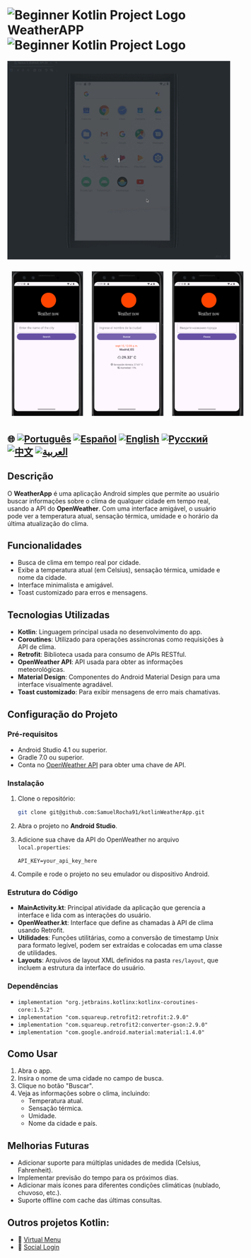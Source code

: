 # <img src="https://italiancoders.it/wp-content/uploads/2018/01/kotlin_250x250.png" alt="Beginner Kotlin Project Logo" width="52" height="30" /> WeatherAPP <img src="https://italiancoders.it/wp-content/uploads/2018/01/kotlin_250x250.png" alt="Beginner Kotlin Project Logo" width="52" height="30" />


![WeatherApp](./app/src/main/weather.gif)

<div style="display: flex; justify-content: space-around;">
  <img src="./app/src/main/res/drawable/english.png" alt="english version app" style="width:32%; height: auto; margin:10px;" />
  <img src="./app/src/main/res/drawable/spanish.png" alt="spanish version app" style="width:32%; height: auto; margin:10px;" />
  <img src="./app/src/main/res/drawable/ru.png" alt="russian version app" style="width:32%; height: auto; margin:10px;" />
</div>

## 🌐 [![Português](https://img.shields.io/badge/Português-green)](https://github.com/SamuelRocha91/kotlinWeatherApp/blob/main/README.md) [![Español](https://img.shields.io/badge/Español-yellow)](https://github.com/SamuelRocha91/kotlinWeatherApp/blob/main/README_es.md) [![English](https://img.shields.io/badge/English-blue)](https://github.com/SamuelRocha91/kotlinWeatherApp/blob/main/README_en.md) [![Русский](https://img.shields.io/badge/Русский-lightgrey)](https://github.com/SamuelRocha91/kotlinWeatherApp/blob/main/README_ru.md) [![中文](https://img.shields.io/badge/中文-red)](https://github.com/SamuelRocha91/kotlinVirtualMenu/blob/main/README_ch.md) [![العربية](https://img.shields.io/badge/العربية-orange)](https://github.com/SamuelRocha91/kotlinWeatherApp/blob/main/README_ar.md)

## Descrição

O **WeatherApp** é uma aplicação Android simples que permite ao usuário buscar informações sobre o clima de qualquer cidade em tempo real, usando a API do **OpenWeather**. Com uma interface amigável, o usuário pode ver a temperatura atual, sensação térmica, umidade e o horário da última atualização do clima.

## Funcionalidades

- Busca de clima em tempo real por cidade.
- Exibe a temperatura atual (em Celsius), sensação térmica, umidade e nome da cidade.
- Interface minimalista e amigável.
- Toast customizado para erros e mensagens.

## Tecnologias Utilizadas

- **Kotlin**: Linguagem principal usada no desenvolvimento do app.
- **Coroutines**: Utilizado para operações assíncronas como requisições à API de clima.
- **Retrofit**: Biblioteca usada para consumo de APIs RESTful.
- **OpenWeather API**: API usada para obter as informações meteorológicas.
- **Material Design**: Componentes do Android Material Design para uma interface visualmente agradável.
- **Toast customizado**: Para exibir mensagens de erro mais chamativas.

## Configuração do Projeto

### Pré-requisitos

- Android Studio 4.1 ou superior.
- Gradle 7.0 ou superior.
- Conta no [OpenWeather API](https://openweathermap.org/api) para obter uma chave de API.

### Instalação

1. Clone o repositório:

   ```bash
   git clone git@github.com:SamuelRocha91/kotlinWeatherApp.git
   ```

2. Abra o projeto no **Android Studio**.

3. Adicione sua chave da API do OpenWeather no arquivo `local.properties`:

   ```
   API_KEY=your_api_key_here
   ```

4. Compile e rode o projeto no seu emulador ou dispositivo Android.

### Estrutura do Código

- **MainActivity.kt**: Principal atividade da aplicação que gerencia a interface e lida com as interações do usuário.
- **OpenWeather.kt**: Interface que define as chamadas à API de clima usando Retrofit.
- **Utilidades**: Funções utilitárias, como a conversão de timestamp Unix para formato legível, podem ser extraídas e colocadas em uma classe de utilidades.
- **Layouts**: Arquivos de layout XML definidos na pasta `res/layout`, que incluem a estrutura da interface do usuário.

### Dependências

- `implementation "org.jetbrains.kotlinx:kotlinx-coroutines-core:1.5.2"`
- `implementation "com.squareup.retrofit2:retrofit:2.9.0"`
- `implementation "com.squareup.retrofit2:converter-gson:2.9.0"`
- `implementation "com.google.android.material:material:1.4.0"`

## Como Usar

1. Abra o app.
2. Insira o nome de uma cidade no campo de busca.
3. Clique no botão "Buscar".
4. Veja as informações sobre o clima, incluindo:
    - Temperatura atual.
    - Sensação térmica.
    - Umidade.
    - Nome da cidade e país.

## Melhorias Futuras

- Adicionar suporte para múltiplas unidades de medida (Celsius, Fahrenheit).
- Implementar previsão do tempo para os próximos dias.
- Adicionar mais ícones para diferentes condições climáticas (nublado, chuvoso, etc.).
- Suporte offline com cache das últimas consultas.

## Outros projetos Kotlin:

- 📜 [Virtual Menu](https://github.com/SamuelRocha91/kotlinVirtualMenu)
- 👤 [Social Login](https://github.com/SamuelRocha91/kotlinLoginSocial)
  
